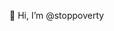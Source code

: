 👋 Hi, I’m @stoppoverty

<!---
stoppoverty/stoppoverty is a ✨ special ✨ repository because its `README.md` (this file) appears on your GitHub profile.
You can click the Preview link to take a look at your changes.
--->
